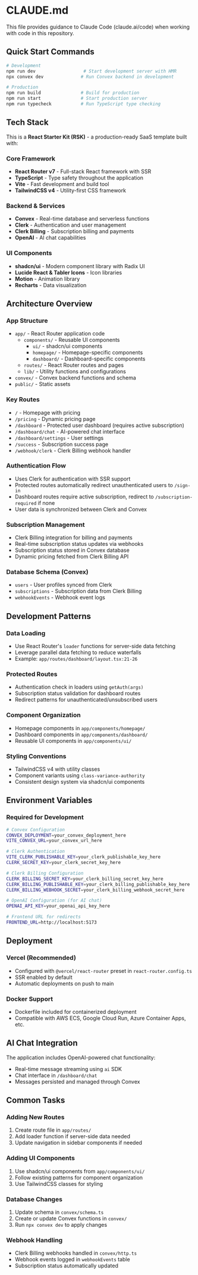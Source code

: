 # CLAUDE.md

This file provides guidance to Claude Code (claude.ai/code) when working with code in this repository.

## Quick Start Commands

```bash
# Development
npm run dev                  # Start development server with HMR
npx convex dev              # Run Convex backend in development

# Production
npm run build               # Build for production
npm run start               # Start production server
npm run typecheck           # Run TypeScript type checking
```

## Tech Stack

This is a **React Starter Kit (RSK)** - a production-ready SaaS template built with:

### Core Framework
- **React Router v7** - Full-stack React framework with SSR
- **TypeScript** - Type safety throughout the application
- **Vite** - Fast development and build tool
- **TailwindCSS v4** - Utility-first CSS framework

### Backend & Services
- **Convex** - Real-time database and serverless functions
- **Clerk** - Authentication and user management 
- **Clerk Billing** - Subscription billing and payments
- **OpenAI** - AI chat capabilities

### UI Components
- **shadcn/ui** - Modern component library with Radix UI
- **Lucide React & Tabler Icons** - Icon libraries
- **Motion** - Animation library
- **Recharts** - Data visualization

## Architecture Overview

### App Structure
- `app/` - React Router application code
  - `components/` - Reusable UI components
    - `ui/` - shadcn/ui components
    - `homepage/` - Homepage-specific components
    - `dashboard/` - Dashboard-specific components
  - `routes/` - React Router routes and pages
  - `lib/` - Utility functions and configurations
- `convex/` - Convex backend functions and schema
- `public/` - Static assets

### Key Routes
- `/` - Homepage with pricing
- `/pricing` - Dynamic pricing page
- `/dashboard` - Protected user dashboard (requires active subscription)
- `/dashboard/chat` - AI-powered chat interface
- `/dashboard/settings` - User settings
- `/success` - Subscription success page
- `/webhook/clerk` - Clerk Billing webhook handler

### Authentication Flow
- Uses Clerk for authentication with SSR support
- Protected routes automatically redirect unauthenticated users to `/sign-in`
- Dashboard routes require active subscription, redirect to `/subscription-required` if none
- User data is synchronized between Clerk and Convex

### Subscription Management
- Clerk Billing integration for billing and payments
- Real-time subscription status updates via webhooks
- Subscription status stored in Convex database
- Dynamic pricing fetched from Clerk Billing API

### Database Schema (Convex)
- `users` - User profiles synced from Clerk
- `subscriptions` - Subscription data from Clerk Billing
- `webhookEvents` - Webhook event logs

## Development Patterns

### Data Loading
- Use React Router's `loader` functions for server-side data fetching
- Leverage parallel data fetching to reduce waterfalls
- Example: `app/routes/dashboard/layout.tsx:21-26`

### Protected Routes
- Authentication check in loaders using `getAuth(args)`
- Subscription status validation for dashboard routes
- Redirect patterns for unauthenticated/unsubscribed users

### Component Organization
- Homepage components in `app/components/homepage/`
- Dashboard components in `app/components/dashboard/`
- Reusable UI components in `app/components/ui/`

### Styling Conventions
- TailwindCSS v4 with utility classes
- Component variants using `class-variance-authority`
- Consistent design system via shadcn/ui components

## Environment Variables

### Required for Development
```bash
# Convex Configuration
CONVEX_DEPLOYMENT=your_convex_deployment_here
VITE_CONVEX_URL=your_convex_url_here

# Clerk Authentication
VITE_CLERK_PUBLISHABLE_KEY=your_clerk_publishable_key_here
CLERK_SECRET_KEY=your_clerk_secret_key_here

# Clerk Billing Configuration
CLERK_BILLING_SECRET_KEY=your_clerk_billing_secret_key_here
CLERK_BILLING_PUBLISHABLE_KEY=your_clerk_billing_publishable_key_here
CLERK_BILLING_WEBHOOK_SECRET=your_clerk_billing_webhook_secret_here

# OpenAI Configuration (for AI chat)
OPENAI_API_KEY=your_openai_api_key_here

# Frontend URL for redirects
FRONTEND_URL=http://localhost:5173
```

## Deployment

### Vercel (Recommended)
- Configured with `@vercel/react-router` preset in `react-router.config.ts`
- SSR enabled by default
- Automatic deployments on push to main

### Docker Support
- Dockerfile included for containerized deployment
- Compatible with AWS ECS, Google Cloud Run, Azure Container Apps, etc.

## AI Chat Integration

The application includes OpenAI-powered chat functionality:
- Real-time message streaming using `ai` SDK
- Chat interface in `/dashboard/chat`
- Messages persisted and managed through Convex

## Common Tasks

### Adding New Routes
1. Create route file in `app/routes/`
2. Add loader function if server-side data needed
3. Update navigation in sidebar components if needed

### Adding UI Components
1. Use shadcn/ui components from `app/components/ui/`
2. Follow existing patterns for component organization
3. Use TailwindCSS classes for styling

### Database Changes
1. Update schema in `convex/schema.ts`
2. Create or update Convex functions in `convex/`
3. Run `npx convex dev` to apply changes

### Webhook Handling
- Clerk Billing webhooks handled in `convex/http.ts`
- Webhook events logged in `webhookEvents` table
- Subscription status automatically updated